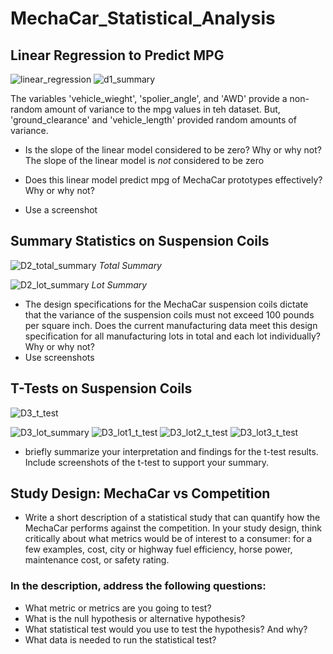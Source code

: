 # MechaCar_Statistical_Analysis

## Linear Regression to Predict MPG
![linear_regression](https://user-images.githubusercontent.com/95504135/162359105-3c9238e3-354a-46c8-977a-7005c8ef3604.png)
![d1_summary](https://user-images.githubusercontent.com/95504135/162359419-27d87373-8d88-4f8e-b6f1-7eabf0965bfd.png)

The variables 'vehicle_wieght', 'spolier_angle', and 'AWD' provide a non-random amount of variance to the mpg values in teh dataset.
But, 'ground_clearance' and 'vehicle_length' provided random amounts of variance.

* Is the slope of the linear model considered to be zero? Why or why not?
The slope of the linear model is *not* considered to be zero 

* Does this linear model predict mpg of MechaCar prototypes effectively? Why or why not?
* Use a screenshot

## Summary Statistics on Suspension Coils
![D2_total_summary](https://user-images.githubusercontent.com/95504135/162497535-6fbcbad6-a9a6-41ce-a1f9-c7790208d3b5.png)
*Total Summary*

![D2_lot_summary](https://user-images.githubusercontent.com/95504135/162502196-1a5710cc-2acb-4fa9-a2a0-a1918ce504ec.png)
*Lot Summary*

* The design specifications for the MechaCar suspension coils dictate that the variance of the suspension coils must not exceed 100 pounds per square inch. Does the current manufacturing data meet this design specification for all manufacturing lots in total and each lot individually? Why or why not?
* Use screenshots

## T-Tests on Suspension Coils
![D3_t_test](https://user-images.githubusercontent.com/95504135/162547753-ae07da8d-7145-44ed-8099-570e515523e6.png)

![D3_lot_summary](https://user-images.githubusercontent.com/95504135/162550940-b6494f2c-f94e-4937-8bac-ddc2ea4c3e29.png)
![D3_lot1_t_test](https://user-images.githubusercontent.com/95504135/162547780-3cf63529-4a95-4b67-b848-0c1ac5173a46.png)
![D3_lot2_t_test](https://user-images.githubusercontent.com/95504135/162547783-5feb5e15-f5d0-42bd-b8b2-e276fa349b33.png)
![D3_lot3_t_test](https://user-images.githubusercontent.com/95504135/162547789-146d0153-9ce1-44b4-860b-d8c23457b999.png)

* briefly summarize your interpretation and findings for the t-test results. Include screenshots of the t-test to support your summary.

## Study Design: MechaCar vs Competition
* Write a short description of a statistical study that can quantify how the MechaCar performs against the competition. In your study design, think critically about what metrics would be of interest to a consumer: for a few examples, cost, city or highway fuel efficiency, horse power, maintenance cost, or safety rating.
### In the description, address the following questions:
* What metric or metrics are you going to test?
* What is the null hypothesis or alternative hypothesis?
* What statistical test would you use to test the hypothesis? And why?
* What data is needed to run the statistical test?
